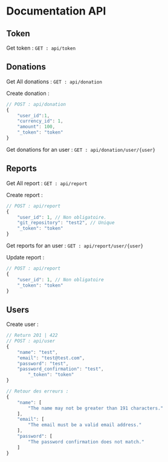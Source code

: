 # Documentation API

## Token

Get token :
`GET : api/token`

## Donations

Get All donations : 
`GET : api/donation`

Create donation : 
```javascript
// POST : api/donation
{
	"user_id":1,
	"currency_id": 1,
	"amount": 100,
	"_token": "token"
}
```

Get donations for an user : 
`GET : api/donation/user/{user}`

## Reports

Get All report : 
`GET : api/report`

Create report :
```javascript
// POST : api/report
{
	"user_id": 1, // Non obligatoire.
	"git_repository": "test2", // Unique
	"_token": "token"
}
```

Get reports for an user :
`GET : api/report/user/{user}`

Update report :
```javascript
// POST : api/report
{
	"user_id": 1, // Non obligatoire
	"_token": "token"
}
```

## Users

Create user :
```javascript
// Return 201 | 422
// POST : api/user
{
	"name": "test",
	"email": "test@test.com",
	"password": "test",
	"password_confirmation": "test",
    	"_token": "token"
}

// Retour des erreurs :
{
    "name": [
        "The name may not be greater than 191 characters."
    ],
    "email": [
        "The email must be a valid email address."
    ],
    "password": [
        "The password confirmation does not match."
    ]
}
```
